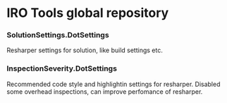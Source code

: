 # IRO Tools global repository

### SolutionSettings.DotSettings
Resharper settings for solution, like build settings etc.

### InspectionSeverity.DotSettings
Recommended code style and highlightin settings for resharper. 
Disabled some overhead inspections, can improve perfomance of resharper.